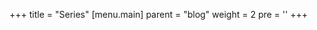 +++
title = "Series"
[menu.main]
  parent = "blog"
  weight = 2
  pre = '<i class="fas fa-fw fa-columns me-1"></i>'
+++
